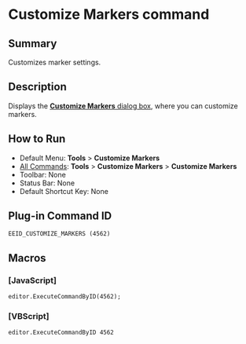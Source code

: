 # Customize Markers command

## Summary

Customizes marker settings.

## Description

Displays the [**Customize Markers** dialog box](../../dlg/customize_markers/index), where you can customize markers.

## How to Run

- Default Menu: **Tools** \> **Customize Markers**
- [All Commands](all_commands): **Tools** >
**Customize Markers** \> **Customize Markers**
- Toolbar: None
- Status Bar: None
- Default Shortcut Key: None

## Plug-in Command ID

```
EEID_CUSTOMIZE_MARKERS (4562)```

## Macros

### \[JavaScript\]

```
editor.ExecuteCommandByID(4562);
```

### \[VBScript\]

```
editor.ExecuteCommandByID 4562
```
